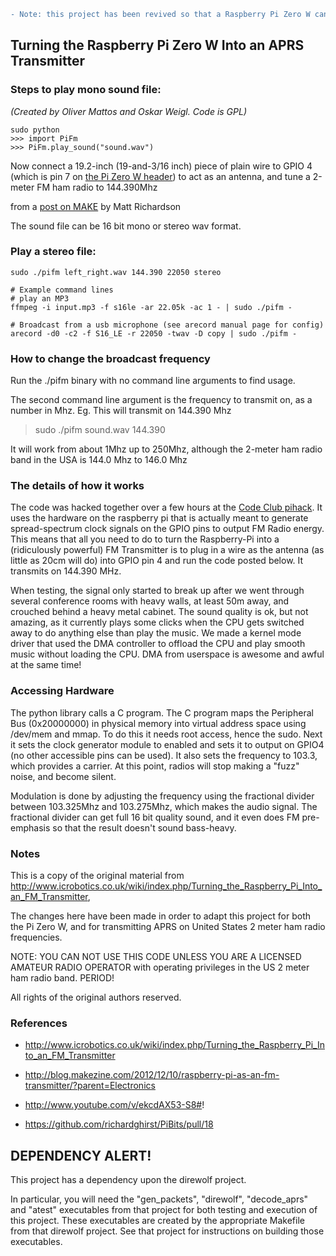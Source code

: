 ```diff
- Note: this project has been revived so that a Raspberry Pi Zero W can be used to natively send ham radio APRS packets, with no external transmitter!
```

## Turning the Raspberry Pi Zero W Into an APRS Transmitter

### Steps to play mono sound file:

*(Created by Oliver Mattos and Oskar Weigl. Code is GPL)*

```
sudo python
>>> import PiFm
>>> PiFm.play_sound("sound.wav")
```

Now connect a 19.2-inch (19-and-3/16 inch) piece of plain wire to GPIO 4 (which is pin 7 on [the Pi Zero W header](https://cdn.sparkfun.com/assets/learn_tutorials/6/7/6/PiZero_1.pdf)) to act as an antenna, and tune a 2-meter FM ham radio to 144.390Mhz

from a [post on MAKE](http://blog.makezine.com/2012/12/10/raspberry-pi-as-an-fm-transmitter/?parent=Electronics) by Matt Richardson

The sound file can be 16 bit mono or stereo wav format.

### Play a stereo file:

```
sudo ./pifm left_right.wav 144.390 22050 stereo

# Example command lines
# play an MP3
ffmpeg -i input.mp3 -f s16le -ar 22.05k -ac 1 - | sudo ./pifm -

# Broadcast from a usb microphone (see arecord manual page for config)
arecord -d0 -c2 -f S16_LE -r 22050 -twav -D copy | sudo ./pifm -
```

### How to change the broadcast frequency

Run the ./pifm binary with no command line arguments to find usage.

The second command line argument is the frequency to transmit on, as a number in Mhz. Eg. This will transmit on 144.390 Mhz

> sudo ./pifm sound.wav 144.390

It will work from about 1Mhz up to 250Mhz, although the 2-meter ham radio band in the USA is 144.0 Mhz to 146.0 Mhz

### The details of how it works

The code was hacked together over a few hours at the [Code Club pihack](http://blog.codeclub.org.uk/blog/brief/). It uses the hardware on the raspberry pi that is actually meant to generate spread-spectrum clock signals on the GPIO pins to output FM Radio energy. This means that all you need to do to turn the Raspberry-Pi into a (ridiculously powerful) FM Transmitter is to plug in a wire as the antenna (as little as 20cm will do) into GPIO pin 4 and run the code posted below. It transmits on 144.390 MHz.

When testing, the signal only started to break up after we went through several conference rooms with heavy walls, at least 50m away, and crouched behind a heavy metal cabinet. The sound quality is ok, but not amazing, as it currently plays some clicks when the CPU gets switched away to do anything else than play the music. We made a kernel mode driver that used the DMA controller to offload the CPU and play smooth music without loading the CPU. DMA from userspace is awesome and awful at the same time!


### Accessing Hardware

The python library calls a C program. The C program maps the Peripheral Bus (0x20000000) in physical memory into virtual address space using /dev/mem and mmap. To do this it needs root access, hence the sudo. Next it sets the clock generator module to enabled and sets it to output on GPIO4 (no other accessible pins can be used). It also sets the frequency to 103.3, which provides a carrier. At this point, radios will stop making a "fuzz" noise, and become silent.

Modulation is done by adjusting the frequency using the fractional divider between 103.325Mhz and 103.275Mhz, which makes the audio signal. The fractional divider can get full 16 bit quality sound, and it even does FM pre-emphasis so that the result doesn't sound bass-heavy. 

### Notes

This is a copy of the original material from 
http://www.icrobotics.co.uk/wiki/index.php/Turning_the_Raspberry_Pi_Into_an_FM_Transmitter, 

The changes here have been made in order to adapt this project for both the Pi Zero W, and for transmitting APRS on United States 2 meter ham radio frequencies.

NOTE: YOU CAN NOT USE THIS CODE UNLESS YOU ARE A LICENSED AMATEUR RADIO OPERATOR with operating privileges in the US 2 meter ham radio band.  PERIOD!

All rights of the original authors reserved.

### References

* http://www.icrobotics.co.uk/wiki/index.php/Turning_the_Raspberry_Pi_Into_an_FM_Transmitter

* http://blog.makezine.com/2012/12/10/raspberry-pi-as-an-fm-transmitter/?parent=Electronics

* http://www.youtube.com/v/ekcdAX53-S8#! 

* https://github.com/richardghirst/PiBits/pull/18



DEPENDENCY ALERT!
-----------------
This project has a dependency upon the direwolf project.

In particular, you will need the "gen_packets", "direwolf", "decode_aprs" and "atest" executables from that project for both testing and execution of this project. These executables are created by the appropriate Makefile from that direwolf project.  See that project for instructions on building those executables.
